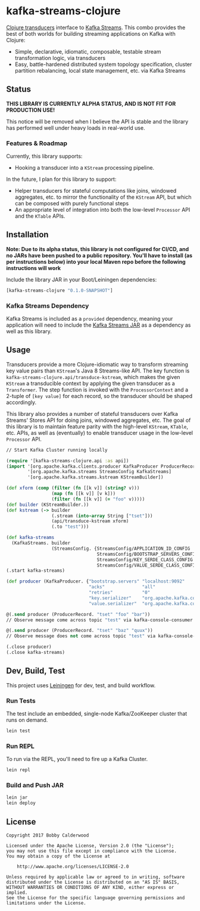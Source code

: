 # kafka-streams-clojure

[Clojure transducers](https://clojure.org/reference/transducers)
interface to
[Kafka Streams](https://kafka.apache.org/documentation/streams).  This
combo provides the best of both worlds for building streaming
applications on Kafka with Clojure:

* Simple, declarative, idiomatic, composable, testable stream
  transformation logic, via transducers
* Easy, battle-hardened distributed system topology specification,
  cluster partition rebalancing, local state management, etc. via Kafka
  Streams

## Status

**THIS LIBRARY IS CURRENTLY ALPHA STATUS, AND IS NOT FIT FOR PRODUCTION USE!**

This notice will be removed when I believe the API is stable and the
library has performed well under heavy loads in real-world use.

### Features & Roadmap

Currently, this library supports:

* Hooking a transducer into a `KStream` processing pipeline.

In the future, I plan for this library to support:

* Helper transducers for stateful computations like joins, windowed
  aggregates, etc. to mirror the functionality of the `KStream` API,
  but which can be composed with purely functional steps
* An appropriate level of integration into both the low-level
  `Processor` API and the `KTable` APIs.

## Installation

**Note: Due to its alpha status, this library is not configured for
CI/CD, and no JARs have been pushed to a public repository.  You'll
have to install (as per instructions below) into your local Maven repo
before the following instructions will work**

Include the library JAR in your Boot/Leiningen dependencies:

``` clojure
[kafka-streams-clojure "0.1.0-SNAPSHOT"]
```

### Kafka Streams Dependency

Kafka Streams is included as a `provided` dependency, meaning your
application will need to include the
[Kafka Streams JAR](https://mvnrepository.com/artifact/org.apache.kafka/kafka-streams)
as a dependency as well as this library.

## Usage

Transducers provide a more Clojure-idiomatic way to transform
streaming key value pairs than `KStream`'s Java 8 Streams-like API.
The key function is `kafka-streams-clojure.api/transduce-kstream`,
which makes the given `KStream` a transducible context by applying the
given transducer as a `Transformer`.  The step function is invoked
with the `ProcessorContext` and a 2-tuple of `[key value]` for each
record, so the transducer should be shaped accordingly.

This library also provides a number of stateful transducers over Kafka
Streams' Stores API for doing joins, windowed aggregates, etc.  The
goal of this library is to maintain feature parity with the high-level
`KStream`, `KTable`, etc. APIs, as well as (eventually) to enable
transducer usage in the low-level `Processor` API.

``` clojure
// Start Kafka Cluster running locally

(require '[kafka-streams-clojure.api :as api])
(import '[org.apache.kafka.clients.producer KafkaProducer ProducerRecord]
        '[org.apache.kafka.streams StreamsConfig KafkaStreams]
        '[org.apache.kafka.streams.kstream KStreamBuilder])

(def xform (comp (filter (fn [[k v]] (string? v)))
                 (map (fn [[k v]] [v k]))
                 (filter (fn [[k v]] (= "foo" v)))))
(def builder (KStreamBuilder.))
(def kstream (-> builder
                 (.stream (into-array String ["tset"]))
                 (api/transduce-kstream xform)
                 (.to "test")))

(def kafka-streams
  (KafkaStreams. builder
                 (StreamsConfig. {StreamsConfig/APPLICATION_ID_CONFIG    "test-app-id"
                                  StreamsConfig/BOOTSTRAP_SERVERS_CONFIG "localhost:9092"
                                  StreamsConfig/KEY_SERDE_CLASS_CONFIG   org.apache.kafka.common.serialization.Serdes$StringSerde
                                  StreamsConfig/VALUE_SERDE_CLASS_CONFIG org.apache.kafka.common.serialization.Serdes$StringSerde})))
(.start kafka-streams)

(def producer (KafkaProducer. {"bootstrap.servers" "localhost:9092"
                               "acks"              "all"
                               "retries"           "0"
                               "key.serializer"    "org.apache.kafka.common.serialization.StringSerializer"
                               "value.serializer"  "org.apache.kafka.common.serialization.StringSerializer"}))

@(.send producer (ProducerRecord. "tset" "foo" "bar"))
// Observe message come across topic "test" via kafka-console-consumer

@(.send producer (ProducerRecord. "tset" "baz" "quux"))
// Observe message does not come across topic "test" via kafka-console-consumer

(.close producer)
(.close kafka-streams)
```

## Dev, Build, Test

This project uses [Leiningen](https://leiningen.org/) for dev, test,
and build workflow.

### Run Tests

The test include an embedded, single-node Kafka/ZooKeeper cluster that
runs on demand.

``` bash
lein test
```

### Run REPL

To run via the REPL, you'll need to fire up a Kafka Cluster.

``` bash
lein repl
```

### Build and Push JAR

``` bash
lein jar
lein deploy
```

## License

```
Copyright 2017 Bobby Calderwood

Licensed under the Apache License, Version 2.0 (the "License");
you may not use this file except in compliance with the License.
You may obtain a copy of the License at

    http://www.apache.org/licenses/LICENSE-2.0

Unless required by applicable law or agreed to in writing, software
distributed under the License is distributed on an "AS IS" BASIS,
WITHOUT WARRANTIES OR CONDITIONS OF ANY KIND, either express or implied.
See the License for the specific language governing permissions and
limitations under the License.
```

